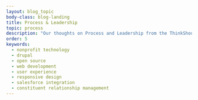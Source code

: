 ```yaml
---
layout: blog_topic
body-class: blog-landing
title: Process & Leadership
topic: process
description: "Our thoughts on Process and Leadership from the ThinkShout blog."
order: 5
keywords:
  - nonprofit technology
  - drupal
  - open source
  - web development
  - user experience
  - responsive design
  - salesforce integration
  - constituent relationship management
---
```

